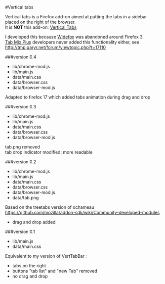 #Vertical tabs

Vertical tabs is a Firefox add-on aimed at putting the tabs in a sidebar placed on the right of the browser.  
It is __NOT__ this add-on: [Vertical Tabs](https://addons.mozilla.org/en-Us/firefox/addon/vertical-tabs/)

I developed this because [Widefox](https://sites.google.com/site/jrweare/browser2.0) was abandoned around Firefox 3.  
[Tab Mix Plus](https://addons.mozilla.org/en-US/firefox/addon/tab-mix-plus/) developers never added this functionality either, see http://tmp.garyr.net/forum/viewtopic.php?t=17110

###version 0.4

- lib/chrome-mod.js
- lib/main.js
- data/main.css
- data/browser.css
- data/browser-mod.js

Adapted to firefox 17 which added tabs animation during drag and drop

###version 0.3

- lib/chrome-mod.js
- lib/main.js
- data/main.css
- data/browser.css
- data/browser-mod.js

tab.png removed  
tab drop indicator modified: more readable

###version 0.2

- lib/chrome-mod.js
- lib/main.js
- data/main.css
- data/browser.css
- data/browser-mod.js
- data/tab.png

Based on the treetabs version of ochameau  
https://github.com/mozilla/addon-sdk/wiki/Community-developed-modules
- drag and drop added

###version 0.1

- lib/main.js
- data/main.css

Equivalent to my version of VertTabBar :
- tabs on the right
- buttons "tab list" and "new Tab" removed
- no drag and drop
